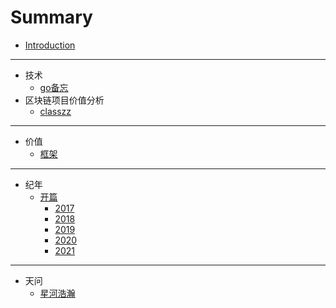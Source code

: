 # Summary

* [Introduction](README.md)

-----
* 技术
    * [go备忘](go-tec/go备忘.md)
* 区块链项目价值分析
    * [classzz](chain/classzz.md)

-----
* 价值
    * [框架](value/框架.md)

-----
* 纪年
    * [开篇](纪年/index.md)
        * [2017](纪年/2017.md)
        * [2018](纪年/2018.md)
        * [2019](纪年/2019.md)
        * [2020](纪年/2020.md)
        * [2021](纪年/2021.md)

-----
* 天问
    * [星河浩瀚](天问/星系.md)


